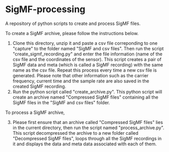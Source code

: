 # SigMF-processing
A repository of python scripts to create and process SigMF files.


To create a SigMF archive, please follow the instructions below.

1.  Clone this directory, unzip it and paste a csv file correponding to one "capture" to the folder named "SigMF and csv files". Then run the script "create_sigmf_recording.py" and enter the file information (name of the csv file and the coordinates of the sensor). This script creates a pair of SigMF data and meta (which is called a SigMF recording) with the same name as the csv file. Repeat this process every time a new csv file is generated. Please note that other information such as the carrier frequency, current time and the sample rate are also saved in the created SigMF recording.
2.  Run the python script called "create_archive.py". This python script will create an archive named "Compressed SigMF files" containing all the SigMF files in the "SigMF and csv files" folder.

To process a SigMF archive,

3. Please first ensure that an archive called "Compressed SigMF files" lies in the current directory, then run the script named "process_archive.py". This script decompressed the archive to a new folder called "Decompressed SigMF files", loops through all the SigMF recordings in it and displays the data and meta data associated with each of them.
